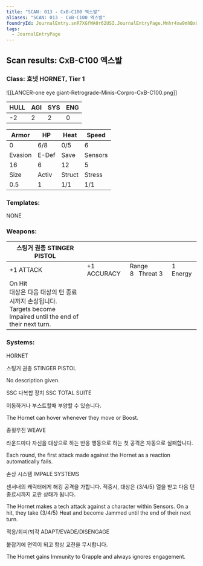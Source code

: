 ```yaml
---
title: "SCAN: 013 - CxB-C100 엑스발"
aliases: "SCAN: 013 - CxB-C100 엑스발"
foundryId: JournalEntry.snR7XGfWA0r62USI.JournalEntryPage.Mnhr4xw9mhBxO039
tags:
  - JournalEntryPage
---
```

## Scan results: CxB-C100 엑스발

### Class: 호넷 HORNET, Tier 1

![[LANCER-one eye giant-Retrograde-Minis-Corpro-CxB-C100.png]]

| HULL | AGI | SYS | ENG |
| --- | --- | --- | --- |
| \-2 | 2 | 2 | 0 |

| Armor | HP | Heat | Speed |
| --- | --- | --- | --- |
| 0 | 6/8 | 0/5 | 6 |
| Evasion | E-Def | Save | Sensors |
| 16 | 6 | 12 | 5 |
| Size | Activ | Struct | Stress |
| 0.5 | 1 | 1/1 | 1/1 |

### Templates:

NONE

### Weapons:

| 스팅거 권총 STINGER PISTOL |  |  |  |
| --- | --- | --- | --- |
| +1 ATTACK | +1 ACCURACY | Range 8   Threat 3 | 1 Energy |  |
| On Hit<br/>대상은 다음 대상의 턴 종료시까지 손상됩니다.<br/>Targets become Impaired until the end of their next turn. |  |  |  |  |  |

### Systems:

HORNET

스팅거 권총 STINGER PISTOL

No description given.

SSC 다복합 장치 SSC TOTAL SUITE

이동하거나 부스트할때 부양할 수 있습니다.

The Hornet can hover whenever they move or Boost.

종횡무진 WEAVE

라운드마다 자신을 대상으로 하는 반응 행동으로 하는 첫 공격은 자동으로 실패합니다.

Each round, the first attack made against the Hornet as a reaction automatically fails.

손상 시스템 IMPALE SYSTEMS

센서내의 캐릭터에게 해킹 공격을 가합니다. 적중시, 대상은 {3/4/5} 열을 받고 다음 턴 종료시까지 교란 상태가 됩니다.

The Hornet makes a tech attack against a character within Sensors. On a hit, they take {3/4/5} Heat and become Jammed until the end of their next turn.

적응/회피/퇴각 ADAPT/EVADE/DISENGAGE

붙잡기에 면역이 되고 항상 교전을 무시합니다.

The Hornet gains Immunity to Grapple and always ignores engagement.